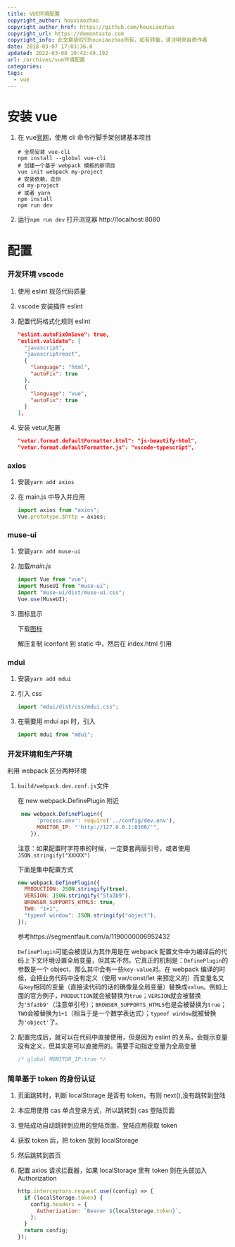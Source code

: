 ```yaml
---
title: VUE环境配置
copyright_author: houxiaozhao
copyright_author_href: https://github.com/houxiaozhao
copyright_url: https://demontaste.com
copyright_info: 此文章版权归houxiaozhao所有，如有转载，请注明来自原作者
date: 2018-03-07 17:03:36.0
updated: 2022-03-08 10:42:49.192
url: /archives/vue环境配置
categories:
tags:
  - vue
---
```


# 安装 vue

1. 在 vue[官网](https://cn.vuejs.org/v2/guide/installation.html#%E5%91%BD%E4%BB%A4%E8%A1%8C%E5%B7%A5%E5%85%B7-CLI)，使用 cli 命令行脚手架创建基本项目

   ```shell
   # 全局安装 vue-cli
   npm install --global vue-cli
   # 创建一个基于 webpack 模板的新项目
   vue init webpack my-project
   # 安装依赖，走你
   cd my-project
   # 或者 yarn
   npm install
   npm run dev
   ```

   <!--more-->

2. 运行`npm run dev` 打开浏览器 http://localhost:8080

# 配置

### 开发环境 vscode

1. 使用 eslint 规范代码质量

2. vscode 安装插件 eslint

3. 配置代码格式化规则 eslint

   ```json
   "eslint.autoFixOnSave": true,
   "eslint.validate": [
     "javascript",
     "javascriptreact",
     {
       "language": "html",
       "autoFix": true
     },
     {
       "language": "vue",
       "autoFix": true
     }
   ],
   ```

4. 安装 vetur,配置

   ```json
   "vetur.format.defaultFormatter.html": "js-beautify-html",
   "vetur.format.defaultFormatter.js": "vscode-typescript",
   ```

### axios

1. 安装`yarn add axios`

2. 在 main.js 中导入并应用

   ```javascript
   import axios from "axios";
   Vue.prototype.$http = axios;
   ```

### muse-ui

1. 安装`yarn add muse-ui`

2. 加载*main.js*

   ```javascript
   import Vue from "vue";
   import MuseUI from "muse-ui";
   import "muse-ui/dist/muse-ui.css";
   Vue.use(MuseUI);
   ```

3. 图标显示

   下载[图标](https://github.com/google/material-design-icons/releases)

   解压复制 iconfont 到 static 中，然后在 index.html 引用

### mdui

1. 安装`yarn add mdui`

2. 引入 css

   ```javascript
   import "mdui/dist/css/mdui.css";
   ```

3. 在需要用 mdui api 时，引入

   ```javascript
   import mdui from "mdui";
   ```

### 开发环境和生产环境

利用 webpack 区分两种环境

1. `build/webpack.dev.conf.js`文件

   在 new webpack.DefinePlugin 附近

   ```javascript
    new webpack.DefinePlugin({
         'process.env': require('../config/dev.env'),
         MONITOR_IP: "'http://127.0.0.1:8360/'",
       }),
   ```

   注意：如果配置时字符串的时候，一定要套两层引号，或者使用`JSON.stringify("XXXXX")`

   下面是集中配置方式

   ```javascript
   new webpack.DefinePlugin({
     PRODUCTION: JSON.stringify(true),
     VERSION: JSON.stringify("5fa3b9"),
     BROWSER_SUPPORTS_HTML5: true,
     TWO: "1+1",
     "typeof window": JSON.stringify("object"),
   });
   ```

   参考https://segmentfault.com/a/1190000006952432

   `DefinePlugin`可能会被误认为其作用是在 webpack 配置文件中为编译后的代码上下文环境设置全局变量，但其实不然。它真正的机制是：`DefinePlugin`的参数是一个 object，那么其中会有一些`key-value`对。在 webpack 编译的时候，会把业务代码中没有定义（使用 var/const/let 来预定义的）而变量名又与`key`相同的变量（直接读代码的话的确像是全局变量）替换成`value`。例如上面的官方例子，`PRODUCTION`就会被替换为`true`；`VERSION`就会被替换为`'5fa3b9'`（注意单引号）；`BROWSER_SUPPORTS_HTML5`也是会被替换为`true`；`TWO`会被替换为`1+1`（相当于是一个数学表达式）；`typeof window`就被替换为`'object'`了。

2. 配置完成后，就可以在代码中直接使用，但是因为 eslint 的关系，会提示变量没有定义，但其实是可以直接用的。需要手动指定变量为全局变量

   ```javascript
   /* global MONITOR_IP:true */
   ```

### 简单基于 token 的身份认证

1. 页面跳转时，判断 localStorage 是否有 token，有则 next(),没有跳转到登陆

2. 本应用使用 cas 单点登录方式，所以跳转到 cas 登陆页面

3. 登陆成功自动跳转到应用的登陆页面，登陆应用获取 token

4. 获取 token 后，把 token 放到 localStorage

5. 然后跳转到首页

6. 配置 axios 请求拦截器，如果 localStorage 里有 token 则在头部加入 Authorization

   ```javascript
   http.interceptors.request.use((config) => {
     if (localStorage.token) {
       config.headers = {
         Authorization: `Bearer ${localStorage.token}`,
       };
     }
     return config;
   });
   ```

   ​
